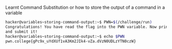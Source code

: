 Learnt Command Substitution or how to store the output of a command in a variable

```bash
hacker@variables~storing-command-output:~$ PWN=$(/challenge/run)
Congratulations! You have read the flag into the PWN variable. Now print it out
and submit it!
hacker@variables~storing-command-output:~$ echo $PWN
pwn.college{gPc9x_uYdXUf1vA3Km2JIk4-vZa.dVzN0UDLzYTN0czW}
```
